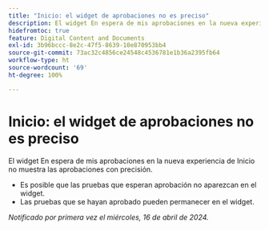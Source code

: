 ```yaml
---
title: "Inicio: el widget de aprobaciones no es preciso"
description: El widget En espera de mis aprobaciones en la nueva experiencia de Inicio no muestra las aprobaciones con precisión.
hidefromtoc: true
feature: Digital Content and Documents
exl-id: 3b96bccc-8e2c-47f5-8639-10e870953bb4
source-git-commit: 73ac32c4856ce24548c4536781e1b36a2395fb64
workflow-type: ht
source-wordcount: '69'
ht-degree: 100%

---
```


# Inicio: el widget de aprobaciones no es preciso

<!-- WF, WFP-->

El widget En espera de mis aprobaciones en la nueva experiencia de Inicio no muestra las aprobaciones con precisión.

* Es posible que las pruebas que esperan aprobación no aparezcan en el widget.
* Las pruebas que se hayan aprobado pueden permanecer en el widget.

_Notificado por primera vez el miércoles, 16 de abril de 2024._
